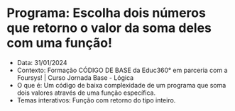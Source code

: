 # Programa: Escolha dois números que retorno o valor da soma deles com uma função! 
- Data: 31/01/2024
- Contexto: Formação CÓDIGO DE BASE da Educ360° em parceria com a Foursys! | Curso Jornada Base - Lógica
- O que é: Um código de baixa complexidade de um programa que soma dois valores através de uma função específica.
- Temas interativos: Função com retorno do tipo inteiro.
